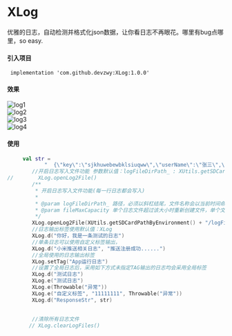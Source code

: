 # XLog
优雅的日志，自动检测并格式化json数据，让你看日志不再眼花。哪里有bug点哪里，so easy.

#### 引入项目

```
 implementation 'com.github.devzwy:XLog:1.0.0'
```

#### 效果 

![log1](https://github.com/devzwy/XLog/blob/master/image/log1.png)  
![log2](https://github.com/devzwy/XLog/blob/master/image/log2.png)  
![log3](https://github.com/devzwy/XLog/blob/master/image/log3.png)   
![log4](https://github.com/devzwy/XLog/blob/master/image/log4.png)      


#### 使用

```kotlin
     val str =
            "  {\"key\":\"sjkhuwebewbklsiuqww\",\"userName\":\"张三\",\"list\":[{\"a\":123,\"b\":true},{\"a\":44444,\"b\":false}] }     "
        //开启日志写入文件功能 参数默认值：logFileDirPath_ : XUtils.getSDCardPathByEnvironment() + "/XLog/ fileMaxCapacity:5M
//        XLog.openLog2File()
        /**
         * 开启日志写入文件功能(每一行日志都会写入)
         *
         * @param logFileDirPath_ 路径，必须以斜杠结尾，文件名称会以当前时间命名，单个文件超过5M时会创建第二个文件,以此类推
         * @param fileMaxCapacity 单个日志文件超过该大小时重新创建文件，单个文件过大时打开会耗时 默认5M
         */
        XLog.openLog2File(XUtils.getSDCardPathByEnvironment() + "/logFileCache/", 1)
        //日志输出标签使用默认值：XLog
        XLog.d("你好，我是一条测试的日志")
        //单条日志可以使用自定义标签输出，
        XLog.d("小米推送相关日志", "推送注册成功......")
        //全局使用的日志输出标签
        XLog.setTag("App运行日志")
        //设置了全局日志后，采用如下方式未指定TAG输出的日志均会采用全局标签
        XLog.d("测试日志")
        XLog.e("测试日志")
        XLog.e(Throwable("异常"))
        XLog.e("自定义标签", "11111111", Throwable("异常"))
        XLog.d("ResponseStr", str)
        
        
        //清除所有日志文件
       // XLog.clearLogFiles()

```

